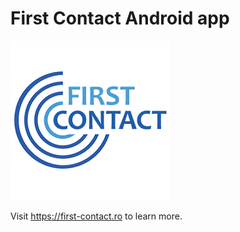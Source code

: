 # First Contact Android app

![alt text](./FirstContact.png "First Contact Logo")

Visit https://first-contact.ro to learn more.